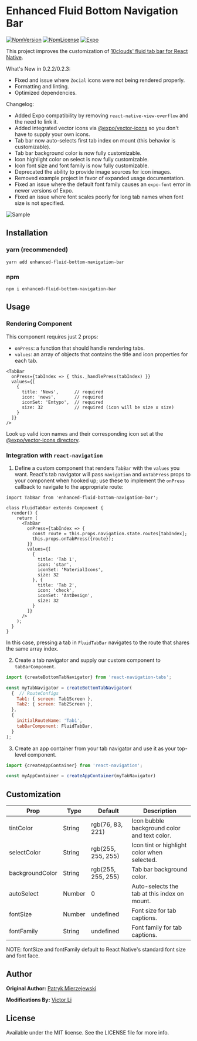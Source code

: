# Enhanced Fluid Bottom Navigation Bar

[![NpmVersion](https://img.shields.io/npm/v/enhanced-fluid-bottom-navigation-bar.svg?style=flat-square)](https://www.npmjs.com/package/enhanced-fluid-bottom-navigation-bar)
[![NpmLicense](https://img.shields.io/npm/l/enhanced-fluid-bottom-navigation-bar.svg?style=flat-square)](https://www.npmjs.com/package/enhanced-fluid-bottom-navigation-bar)
[![Expo](https://img.shields.io/badge/expo-compatible-green.svg?style=flat-square)](https://expo.io/)

This project improves the customization of [10clouds' fluid tab bar for React Native](https://github.com/10clouds/FluidBottomNavigation-rn).

What's New in 0.2.2/0.2.3:
- Fixed and issue where `Zocial` icons were not being rendered properly.
- Formatting and linting.
- Optimized dependencies.

Changelog:
- Added Expo compatibility by removing `react-native-view-overflow` and the need to link it.
- Added integrated vector icons via [@expo/vector-icons](https://github.com/expo/vector-icons) so you don't have to supply your own icons.
- Tab bar now auto-selects first tab index on mount (this behavior is customizable).
- Tab bar background color is now fully customizable.
- Icon highlight color on select is now fully customizable.
- Icon font size and font family is now fully customizable.
- Deprecated the ability to provide image sources for icon images.
- Removed example project in favor of expanded usage documentation.
- Fixed an issue where the default font family causes an `expo-font` error in newer versions of Expo.
- Fixed an issue where font scales poorly for long tab names when font size is not specified.

![Sample](https://raw.githubusercontent.com/VictorLi08/Enhanced-Fluid-Bottom-Navigation-Bar/master/static/sample.gif)

## Installation

### yarn (recommended)
```
yarn add enhanced-fluid-bottom-navigation-bar
```

### npm
```
npm i enhanced-fluid-bottom-navigation-bar
```

## Usage

### Rendering Component
This component requires just 2 props:
- `onPress`: a function that should handle rendering tabs.
- `values`: an array of objects that contains the title and icon properties for each tab.

```JSX
<TabBar
  onPress={tabIndex => { this._handlePress(tabIndex) }}
  values={[
    {
      title: 'News',      // required
      icon: 'news',       // required
      iconSet: 'Entypo',  // required
      size: 32            // required (icon will be size x size)
    }
  ]}
/>
```

Look up valid icon names and their corresponding icon set at the [@expo/vector-icons directory](https://expo.github.io/vector-icons/).

### Integration with `react-navigation`
1. Define a custom component that renders `TabBar` with the `values` you want. React's tab navigator will pass `navigation` and `onTabPress` props to your component when hooked up; use these to implement the `onPress` callback to navigate to the appropriate route:

``` JSX
import TabBar from 'enhanced-fluid-bottom-navigation-bar';

class FluidTabBar extends Component {
  render() {
    return (
      <TabBar
        onPress={tabIndex => {
          const route = this.props.navigation.state.routes[tabIndex];
          this.props.onTabPress({route});
        }}
        values={[
          {
            title: 'Tab 1',
            icon: 'star',     
            iconSet: 'MaterialIcons',
            size: 32          
          }, {
            title: 'Tab 2',
            icon: 'check',     
            iconSet: 'AntDesign',
            size: 32          
          }
        ]}
      />
    );
  }
}
  ```
In this case, pressing a tab in `FluidTabBar` navigates to the route that shares the same array index.

2. Create a tab navigator and supply our custom component to `tabBarComponent`.
``` javascript
import {createBottomTabNavigator} from 'react-navigation-tabs';

const myTabNavigator = createBottomTabNavigator(
  {  // RouteConfigs
    Tab1: { screen: Tab1Screen },
    Tab2: { screen: Tab2Screen },
  },
  {
    initialRouteName: 'Tab1',
    tabBarComponent: FluidTabBar,
  }
);
```

3. Create an app container from your tab navigator and use it as your top-level component.
``` javascript
import {createAppContainer} from 'react-navigation';

const myAppContainer = createAppContainer(myTabNavigator)
```

## Customization

Prop | Type | Default | Description
--- | --- | --- | ---
tintColor | String | rgb(76, 83, 221) | Icon bubble background color and text color.
selectColor | String | rgb(255, 255, 255) | Icon tint or highlight color when selected.
backgroundColor | String | rgb(255, 255, 255) | Tab bar background color.
autoSelect | Number | 0 | Auto-selects the tab at this index on mount.
fontSize | Number | undefined | Font size for tab captions.
fontFamily | String | undefined | Font family for tab captions.

NOTE: fontSize and fontFamily default to React Native's standard font size and font face.

## Author

__Original Author:__ [Patryk Mierzejewski](https://github.com/pmierzejewski)

__Modifications By:__ [Victor Li](https://github.com/victorli08)

## License

Available under the MIT license. See the LICENSE file for more info.
